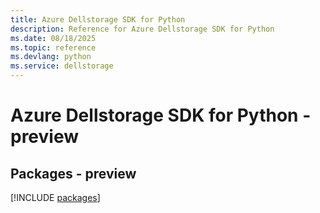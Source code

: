 ```yaml
---
title: Azure Dellstorage SDK for Python
description: Reference for Azure Dellstorage SDK for Python
ms.date: 08/18/2025
ms.topic: reference
ms.devlang: python
ms.service: dellstorage
---
```

# Azure Dellstorage SDK for Python - preview
## Packages - preview
[!INCLUDE [packages](dellstorage-index.md)]